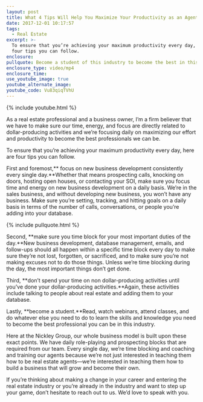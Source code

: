 ```yaml
---
layout: post
title: What 4 Tips Will Help You Maximize Your Productivity as an Agent?
date: 2017-12-01 10:17:57
tags:
  - Real Estate
excerpt: >-
  To ensure that you’re achieving your maximum productivity every day, here are
  four tips you can follow.
enclosure:
pullquote: Become a student of this industry to become the best in this industry.
enclosure_type: video/mp4
enclosure_time:
use_youtube_image: true
youtube_alternate_image:
youtube_code: Vu83qiqTVhU
---
```



{% include youtube.html %}

As a real estate professional and a business owner, I’m a firm believer that we have to make sure our time, energy, and focus are directly related to dollar-producing activities and we’re focusing daily on maximizing our effort and productivity to become the best professionals we can be.

To ensure that you’re achieving your maximum productivity every day, here are four tips you can follow.

First and foremost,** focus on new business development consistently every single day.**Whether that means prospecting calls, knocking on doors, hosting open houses, or contacting your SOI, make sure you focus time and energy on new business development on a daily basis. We’re in the sales business, and without developing new business, you won’t have any business. Make sure you’re setting, tracking, and hitting goals on a daily basis in terms of the number of calls, conversations, or people you’re adding into your database.

{% include pullquote.html %}

Second, **make sure you time block for your most important duties of the day.**New business development, database management, emails, and follow-ups should all happen within a specific time block every day to make sure they’re not lost, forgotten, or sacrificed, and to make sure you’re not making excuses not to do those things. Unless we’re time blocking during the day, the most important things don’t get done.

Third, **don’t spend your time on non dollar-producing activities until you’ve done your dollar-producing activities.**Again, these activities include talking to people about real estate and adding them to your database.

Lastly, **become a student.**Read, watch webinars, attend classes, and do whatever else you need to do to learn the skills and knowledge you need to become the best professional you can be in this industry.

Here at the Nickley Group, our whole business model is built upon these exact points. We have daily role-playing and prospecting blocks that are required from our team. Every single day, we’re time blocking and coaching and training our agents because we’re not just interested in teaching them how to be real estate agents—we’re interested in teaching them how to build a business that will grow and become their own.

If you’re thinking about making a change in your career and entering the real estate industry or you’re already in the industry and want to step up your game, don’t hesitate to reach out to us. We’d love to speak with you.
